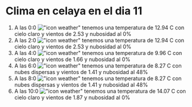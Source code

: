 # Clima en celaya en el dia 11

1. A las 0:0 !["icon weather"](http://openweathermap.org/img/w/01n.png) tenemos una temperatura de 12.94 C con cielo claro y  vientos de 2.53 y nubosidad al 0%
1. A las 2:0 !["icon weather"](http://openweathermap.org/img/w/01n.png) tenemos una temperatura de 12.94 C con cielo claro y  vientos de 2.53 y nubosidad al 0%
1. A las 4:0 !["icon weather"](http://openweathermap.org/img/w/01n.png) tenemos una temperatura de 9.96 C con cielo claro y  vientos de 1.66 y nubosidad al 0%
1. A las 6:0 !["icon weather"](http://openweathermap.org/img/w/03n.png) tenemos una temperatura de 8.27 C con nubes dispersas y  vientos de 1.41 y nubosidad al 48%
1. A las 8:0 !["icon weather"](http://openweathermap.org/img/w/03d.png) tenemos una temperatura de 8.27 C con nubes dispersas y  vientos de 1.41 y nubosidad al 48%
1. A las 10:0 !["icon weather"](http://openweathermap.org/img/w/01d.png) tenemos una temperatura de 14.07 C con cielo claro y  vientos de 1.87 y nubosidad al 0%
